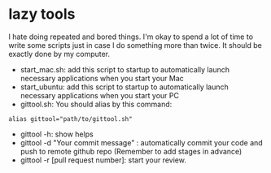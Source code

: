 # lazy tools
 I hate doing repeated and bored things. I'm okay to spend a lot of time to write some scripts just in case I do something more than twice.
 It should be exactly done by my computer.
 
 - start_mac.sh: add this script to startup to automatically launch necessary applications when you start your Mac
 - start_ubuntu: add this script to startup to automatically launch necessary applications when you start your PC
 - gittool.sh: 
 You should alias by this command: 
 ```
 alias gittool="path/to/gittool.sh"
 ```
   - gittool -h: show helps
   - gittool -d "Your commit message" : automatically commit your code and push to remote github repo (Remember to add stages in advance)
   - gittool -r [pull request number]: start your review.

 

 

